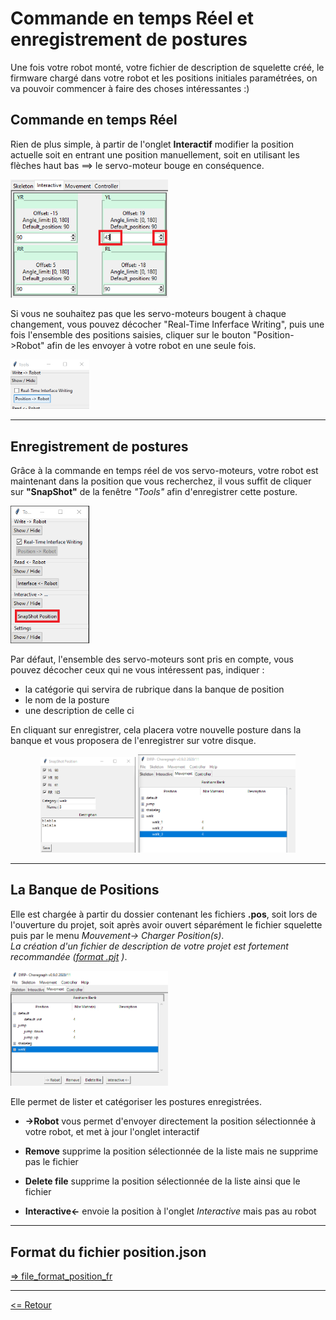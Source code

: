 # Commande en temps Réel et enregistrement de postures

Une fois votre robot monté, votre fichier de description de squelette créé, le firmware chargé dans votre robot et les positions initiales paramétrées, on va pouvoir commencer à faire des choses intéressantes :)

## Commande en temps Réel

Rien de plus simple, à partir de l'onglet **Interactif** modifier la position actuelle soit en entrant une position manuellement, soit en utilisant les flèches haut bas ==> le servo-moteur bouge en conséquence.

<img alt="change_pos" width="50%" src="./img_doc1_change_pos.png" />

Si vous ne souhaitez pas que les servo-moteurs bougent à chaque changement, vous pouvez décocher "Real-Time Inferface Writing", puis une fois l'ensemble des positions saisies, cliquer sur le bouton "Position->Robot" afin de les envoyer à votre robot en une seule fois.

<img alt="not_real_time" width="25%" src="./img_doc2_not_real_time.png" />

---

## Enregistrement de postures

Grâce à la commande en temps réel de vos servo-moteurs, votre robot est maintenant dans la position que vous recherchez, il vous suffit de cliquer sur **"SnapShot"** de la fenêtre *"Tools"* afin d'enregistrer cette posture.  

<img alt="SnapShot" width="25%" src="./img_doc10_snapshoot.png" />

Par défaut, l'ensemble des servo-moteurs sont pris en compte, vous pouvez décocher ceux qui ne vous intéressent pas, indiquer :  

- la catégorie qui servira de rubrique dans la banque de position
- le nom de la posture
- une description de celle ci

En cliquant sur enregistrer, cela placera votre nouvelle posture dans la banque et vous proposera de l'enregistrer sur votre disque.

<div align="center"><img alt="SnapShoot.win" width="30%" src="./img_doc11_snapshoot_win.png" />&nbsp;<img alt="positions.Bank" width="50%" src="./img_doc12_positions_bank.png" /></div>

---

## La Banque de Positions

Elle est chargée à partir du dossier contenant les fichiers **.pos**, soit lors de l'ouverture du projet, soit après avoir ouvert séparément le fichier squelette puis par le menu *Mouvement-> Charger Position(s)*.  
*La création d'un fichier de description de votre projet est fortement recommandée ([format .pjt](../projet/file_format_project_fr.md) )*.  

<img alt="positions.Bank" width="50%" src="./img_doc20_positions_bank.png" />

Elle permet de lister et catégoriser les postures enregistrées.

- **->Robot** vous permet d'envoyer directement la position sélectionnée à votre robot, et met à jour l'onglet interactif

- **Remove** supprime la position sélectionnée de la liste mais ne supprime pas le fichier  

- **Delete file** supprime la position sélectionnée de la liste ainsi que le fichier

- **Interactive<-** envoie la position à l'onglet *Interactive* mais pas au robot

---

## Format du fichier position.json

[=> file_format_position_fr](./file_format_position_fr.md)

---

[<= Retour](../../README_fr.md#position)
